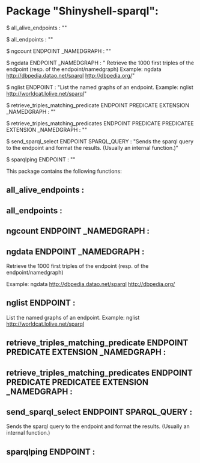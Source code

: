# Package "Shinyshell-sparql":


$ all_alive_endpoints  : ""

$ all_endpoints  : ""

$ ngcount ENDPOINT _NAMEDGRAPH : ""

$ ngdata ENDPOINT _NAMEDGRAPH : " Retrieve the 1000 first triples of the endpoint (resp. of the endpoint/namedgraph) Example: ngdata http://dbpedia.datao.net/sparql http://dbpedia.org/"

$ nglist ENDPOINT : "List the named graphs of an endpoint. Example: nglist http://worldcat.lolive.net/sparql"

$ retrieve_triples_matching_predicate ENDPOINT PREDICATE EXTENSION _NAMEDGRAPH : ""

$ retrieve_triples_matching_predicates ENDPOINT PREDICATE PREDICATEE EXTENSION _NAMEDGRAPH : ""

$ send_sparql_select ENDPOINT SPARQL_QUERY : "Sends the sparql query to the endpoint and format the results. (Usually an internal function.)"

$ sparqlping ENDPOINT  : ""


This package contains the following functions:


## all_alive_endpoints  :



## all_endpoints  :



## ngcount ENDPOINT _NAMEDGRAPH :



## ngdata ENDPOINT _NAMEDGRAPH :


Retrieve the 1000 first triples of the endpoint (resp. of the
endpoint/namedgraph)

Example:
ngdata http://dbpedia.datao.net/sparql http://dbpedia.org/


## nglist ENDPOINT :

List the named graphs of an endpoint.
Example:
nglist http://worldcat.lolive.net/sparql


## retrieve_triples_matching_predicate ENDPOINT PREDICATE EXTENSION _NAMEDGRAPH :



## retrieve_triples_matching_predicates ENDPOINT PREDICATE PREDICATEE EXTENSION _NAMEDGRAPH :



## send_sparql_select ENDPOINT SPARQL_QUERY :

Sends the sparql query to the endpoint and format the results.
(Usually an internal function.)


## sparqlping ENDPOINT  :


